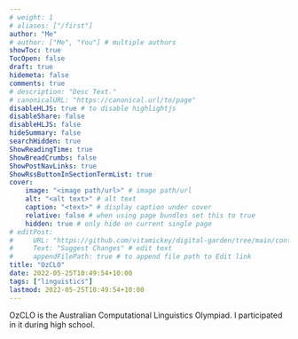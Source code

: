 ```yaml
---
# weight: 1
# aliases: ["/first"]
author: "Me"
# author: ["Me", "You"] # multiple authors
showToc: true
TocOpen: false
draft: true
hidemeta: false
comments: true
# description: "Desc Text."
# canonicalURL: "https://canonical.url/to/page"
disableHLJS: true # to disable highlightjs
disableShare: false
disableHLJS: false
hideSummary: false
searchHidden: true
ShowReadingTime: true
ShowBreadCrumbs: false
ShowPostNavLinks: true
ShowRssButtonInSectionTermList: true
cover:
    image: "<image path/url>" # image path/url
    alt: "<alt text>" # alt text
    caption: "<text>" # display caption under cover
    relative: false # when using page bundles set this to true
    hidden: true # only hide on current single page
# editPost:
#     URL: "https://github.com/vitamickey/digital-garden/tree/main/content"
#     Text: "Suggest Changes" # edit text
#     appendFilePath: true # to append file path to Edit link
title: "OzCLO"
date: 2022-05-25T10:49:54+10:00
tags: ["linguistics"]
lastmod: 2022-05-25T10:49:54+10:00
---
```


OzCLO is the Australian Computational Linguistics Olympiad. I participated in it during high school. 